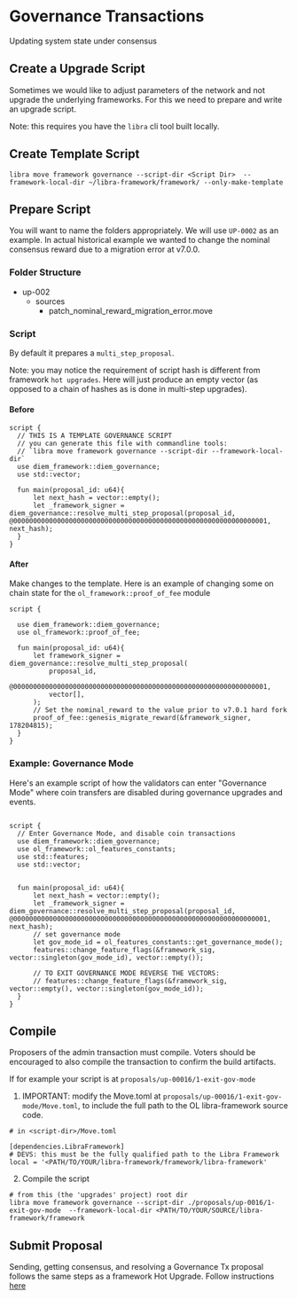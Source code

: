 # Governance Transactions
Updating system state under consensus

## Create a Upgrade Script
Sometimes we would like to adjust parameters of the network and not upgrade the underlying frameworks. For this we need to prepare and write an upgrade script.

Note: this requires you have the `libra` cli tool built locally.

## Create Template Script

`libra move framework governance --script-dir <Script Dir>  --framework-local-dir ~/libra-framework/framework/ --only-make-template`

## Prepare Script

You will want to name the folders appropriately. We will use `UP-0002` as an example. In actual historical example we wanted to change the nominal consensus reward due to a migration error at v7.0.0.

### Folder Structure

- up-002
    - sources
        - patch_nominal_reward_migration_error.move

### Script

By default it prepares a `multi_step_proposal`.

Note: you may notice the requirement of script hash is different from framework `hot upgrades`. Here  will just produce an empty vector (as opposed to a chain of hashes as is done in multi-step upgrades).

#### Before

```
script {
  // THIS IS A TEMPLATE GOVERNANCE SCRIPT
  // you can generate this file with commandline tools:
  // `libra move framework governance --script-dir --framework-local-dir`
  use diem_framework::diem_governance;
  use std::vector;

  fun main(proposal_id: u64){
      let next_hash = vector::empty();
      let _framework_signer = diem_governance::resolve_multi_step_proposal(proposal_id, @0000000000000000000000000000000000000000000000000000000000000001, next_hash);
  }
}
```


#### After
Make changes to the template. Here is an example of changing some on chain state for the `ol_framework::proof_of_fee` module
```
script {

  use diem_framework::diem_governance;
  use ol_framework::proof_of_fee;

  fun main(proposal_id: u64){
      let framework_signer = diem_governance::resolve_multi_step_proposal(
          proposal_id,
          @0000000000000000000000000000000000000000000000000000000000000001,
          vector[],
      );
      // Set the nominal_reward to the value prior to v7.0.1 hard fork
      proof_of_fee::genesis_migrate_reward(&framework_signer, 178204815);
  }
}
```

### Example: Governance Mode
Here's an example script of how the validators can enter "Governance Mode" where coin transfers are disabled during governance upgrades and events.

```

script {
  // Enter Governance Mode, and disable coin transactions
  use diem_framework::diem_governance;
  use ol_framework::ol_features_constants;
  use std::features;
  use std::vector;


  fun main(proposal_id: u64){
      let next_hash = vector::empty();
      let _framework_signer = diem_governance::resolve_multi_step_proposal(proposal_id, @0000000000000000000000000000000000000000000000000000000000000001, next_hash);
      // set governance mode
      let gov_mode_id = ol_features_constants::get_governance_mode();
      features::change_feature_flags(&framework_sig, vector::singleton(gov_mode_id), vector::empty());

      // TO EXIT GOVERNANCE MODE REVERSE THE VECTORS:
      // features::change_feature_flags(&framework_sig, vector::empty(), vector::singleton(gov_mode_id));
  }
}
```

## Compile
Proposers of the admin transaction must compile. Voters should be encouraged to also compile the transaction to confirm the build artifacts.

If for example your script is at `proposals/up-00016/1-exit-gov-mode`

1. IMPORTANT: modify the Move.toml at `proposals/up-00016/1-exit-gov-mode/Move.toml`, to include the full path to the OL libra-framework source code.

```
# in <script-dir>/Move.toml

[dependencies.LibraFramework]
# DEVS: this must be the fully qualified path to the Libra Framework
local = '<PATH/TO/YOUR/libra-framework/framework/libra-framework'
```

2. Compile the script

```
# from this (the 'upgrades' project) root dir
libra move framework governance --script-dir ./proposals/up-0016/1-exit-gov-mode  --framework-local-dir <PATH/TO/YOUR/SOURCE/libra-framework/framework
```


## Submit Proposal
Sending, getting consensus, and resolving a Governance Tx proposal follows the same steps as a framework Hot Upgrade.
Follow instructions [here](hot-upgrades.md)
